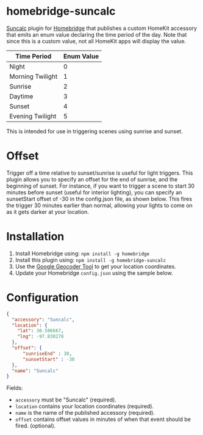 # homebridge-suncalc

[Suncalc](https://github.com/mourner/suncalc) plugin for [Homebridge](https://github.com/nfarina/homebridge) that publishes a custom HomeKit accessory that emits an enum value declaring the time period of the day. Note that since this is a custom value, not all HomeKit apps will display the value.

| Time Period              | Enum Value			                                                      |
| ------------------------ | ------------------------------------------------------------------------ |
| Night   		           | 0 |
| Morning Twilight         | 1 |
| Sunrise				   | 2 |
| Daytime				   | 3 | 
| Sunset				   | 4 |
| Evening Twilight		   | 5 |

This is intended for use in triggering scenes using sunrise and sunset.

# Offset

Trigger off a time relative to sunset/sunrise is useful for light triggers. This plugin allows you to specify an offset for the end of sunrise, and the beginning of sunset. For instance, if you want to trigger a scene to start 30 minutes before sunset (useful for interior lighting), you can specify an sunsetStart offset of -30 in the config.json file, as shown below. This fires the trigger 30 minutes earlier than normal, allowing your lights to come on as it gets darker at your location.

# Installation

1. Install Homebridge using: `npm install -g homebridge`
2. Install this plugin using: `npm install -g homebridge-suncalc`
3. Use the [Google Geocoder Tool](https://google-developers.appspot.com/maps/documentation/utils/geocoder/) to get your location coordinates.
4. Update your Homebridge `config.json` using the sample below.

# Configuration

```json
{
  "accessory": "Suncalc",
  "location": {
    "lat": 30.506667,
    "lng": -97.830278
  },
  "offset": {
	  "sunriseEnd" : 30,
	  "sunsetStart" : -30
  },
  "name": "Suncalc"
}
```

Fields:

* `accessory` must be "Suncalc" (required).
* `location` contains your location coordinates (required).
* `name` is the name of the published accessory (required).
* `offset` contains offset values in minutes of when that event should be fired. (optional).